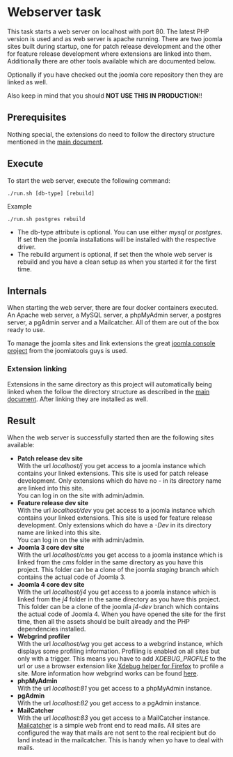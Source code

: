 # Webserver task
This task starts a web server on localhost with port 80. The latest PHP version is used and as web server is apache running. There are two joomla sites built during startup, one for patch release development and the other for feature release development where extensions are linked into them. Additionally there are other tools available which are documented below.

Optionally if you have checked out the joomla core repository then they are linked as well.

Also keep in mind that you should **NOT USE THIS IN PRODUCTION**!!

## Prerequisites
Nothing special, the extensions do need to follow the directory structure mentioned in the [main document](..).

## Execute
To start the web server, execute the following command:

`./run.sh [db-type] [rebuild]`

Example

`./run.sh postgres rebuild`

- The db-type attribute is optional. You can use either _mysql_ or _postgres_. If set then the joomla installations will be installed with the respective driver.
- The rebuild argument is optional, if set then the whole web server is rebuild and you have a clean setup as when you started it for the first time.

## Internals
When starting the web server, there are four docker containers executed. An Apache web server, a MySQL server, a phpMyAdmin server, a postgres server, a pgAdmin server and a Mailcatcher. All of them are out of the box ready to use.

To manage the joomla sites and link extensions the great [joomla console project](https://github.com/joomlatools/joomlatools-console) from the joomlatools guys is used.

### Extension linking
Extensions in the same directory as this project will automatically being linked when the follow the directory structure as described in the [main document](..). After linking they are installed as well.

## Result
When the web server is successfully started then are the following sites available:

- **Patch release dev site**  
With the url _localhost/j_ you get access to a joomla instance which contains your linked extensions. This site is used for patch release development. Only extensions which do have no _-_ in its directory name are linked into this site.  
You can log in on the site with admin/admin.
- **Feature release dev site**  
With the url _localhost/dev_ you get access to a joomla instance which contains your linked extensions. This site is used for feature release development. Only extensions which do have a _-Dev_ in its directory name are linked into this site.  
You can log in on the site with admin/admin.
- **Joomla 3 core dev site**  
With the url _localhost/cms_ you get access to a joomla instance which is linked from the _cms_ folder in the same directory as you have this project. This folder can be a clone of the joomla _staging_ branch which contains the actual code of Joomla 3.
- **Joomla 4 core dev site**  
With the url _localhost/j4_ you get access to a joomla instance which is linked from the _j4_ folder in the same directory as you have this project. This folder can be a clone of the joomla _j4-dev_ branch which contains the actual code of Joomla 4. When you have opened the site for the first time, then all the assets should be built already and the PHP dependencies installed.
- **Webgrind profiler**  
With the url _localhost/wg_ you get access to a webgrind instance, which displays some profiling information. Profiling is enabled on all sites but only with a trigger. This means you have to add _XDEBUG_PROFILE_ to the url or use a browser extension like [Xdebug helper for Firefox](https://addons.mozilla.org/en-US/firefox/addon/xdebug-helper-for-firefox) to profile a site. More information how webgrind works can be found [here](https://github.com/jokkedk/webgrind).
- **phpMyAdmin**  
With the url _localhost:81_ you get access to a phpMyAdmin instance.
- **pgAdmin**  
With the url _localhost:82_ you get access to a pgAdmin instance.
- **MailCatcher**  
With the url _localhost:83_ you get access to a MailCatcher instance. [Mailcatcher](https://mailcatcher.me/) is a simple web front end to read mails. All sites are configured the way that mails are not sent to the real recipient but do land instead in the mailcatcher. This is handy when yo have to deal with mails.
